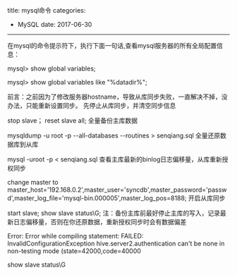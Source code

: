 title: mysql命令
categories: 
- MySQL
date: 2017-06-30
---
在mysql的命令提示符下，执行下面一句话,查看mysql服务器的所有全局配置信息：

mysql> show global variables;

mysql> show global variables like "%datadir%";

前言：之前因为了修改服务器hostname，导致从库同步失败，一直解决不掉，没办法，只能重新设置同步。
先停止从库同步，并清空同步信息

stop slave；
reset slave all;
全量备份主库数据

mysqldump -u root -p --all-databases --routines > senqiang.sql
全量还原数据库到从库

mysql -uroot -p < senqiang.sql
查看主库最新的binlog日志偏移量，从库重新授权同步

change master to master_host='192.168.0.2',master_user='syncdb',master_password='passwd',master_log_file='mysql-bin.000005',master_log_pos=8188;
开启从库同步

start slave;
show slave status\G;
注：备份主库前最好停止主库的写入，记录最新日志偏移量，否则在你还原数据，重新授权同步时会有数据偏差



Error: Error while compiling statement: FAILED: InvalidConfigurationException hive.server2.authentication can't be none in non-testing mode (state=42000,code=40000


show slave status\G
